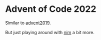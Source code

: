 # Advent of Code 2022

Similar to [advent2019](https://github.com/Jessime/advent2019). 

But just playing around with [nim](https://nim-lang.org/) a bit more.
